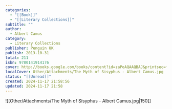 ```yaml
---
categories:
  - "[[Book]]"
  - "[[Literary Collections]]"
subtitle: ""
author:
  - Albert Camus
category:
  - Literary Collections
publisher: Penguin UK
publish: 2013-10-31
total: 211
isbn: 9780141914176
cover: http://books.google.com/books/content?id=zaPoAQAAQBAJ&printsec=frontcover&img=1&zoom=1&edge=curl&source=gbs_api
localCover: Other/Attachments/The Myth of Sisyphus - Albert Camus.jpg
status: "[[Unread]]"
created: 2024-11-17 21:58:56
updated: 2024-11-17 21:58
---
```


![[Other/Attachments/The Myth of Sisyphus - Albert Camus.jpg|150]]